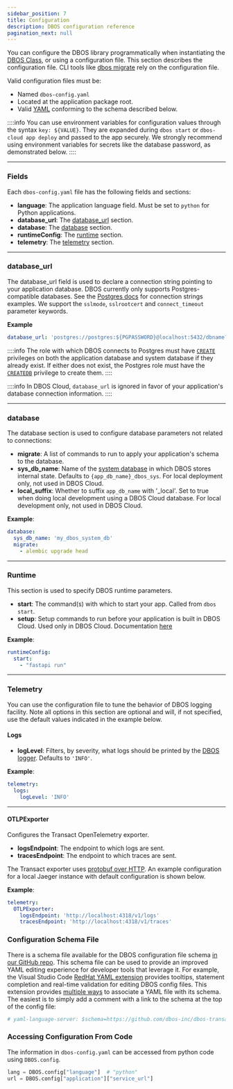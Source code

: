 ```yaml
---
sidebar_position: 7
title: Configuration
description: DBOS configuration reference
pagination_next: null
---
```


You can configure the DBOS library programmatically when instantiating the [DBOS Class](dbos-class#dbosconfig), or using a configuration file.
This section describes the configuration file. CLI tools like [dbos migrate](cli#dbos-migrate) rely on the configuration file.

Valid configuration files must be:
- Named `dbos-config.yaml`
- Located at the application package root.
- Valid [YAML](https://yaml.org/) conforming to the schema described below.

::::info
You can use environment variables for configuration values through the syntax `key: ${VALUE}`. They are expanded during `dbos start` or `dbos-cloud app deploy` and passed to the app securely. We strongly recommend using environment variables for secrets like the database password, as demonstrated below. 
::::

---

### Fields

Each `dbos-config.yaml` file has the following fields and sections:

- **language**: The application language field. Must be set to `python` for Python applications.
- **database_url**: The [database_url](#database_url) section.
- **database**: The [database](#database) section.
- **runtimeConfig**: The [runtime](#runtime) section.
- **telemetry**: The [telemetry](#telemetry) section.

---

### database_url

The database_url field is used to declare a connection string pointing to your application database.
DBOS currently only supports Postgres-compatible databases.
See the [Postgres docs](https://www.postgresql.org/docs/current/libpq-connect.html#LIBPQ-CONNSTRING-URIS) for connection strings examples.
We support the `sslmode`, `sslrootcert` and `connect_timeout` parameter keywords.

**Example**
```yaml
database_url: 'postgres://postgres:${PGPASSWORD}@localhost:5432/dbname?connect_timeout=10&sslmode=require&sslrootcert=ca.pem"
```

::::info
The role with which DBOS connects to Postgres must have [`CREATE`](https://www.postgresql.org/docs/current/ddl-priv.html#DDL-PRIV-CREATE) privileges on both the application database and system database if they already exist.
If either does not exist, the Postgres role must have the [`CREATEDB`](https://www.postgresql.org/docs/current/sql-createdatabase.html) privilege to create them.
::::

::::info
In DBOS Cloud, `database_url` is ignored in favor of your application's database connection information.
::::

---

### database

The database section is used to configure database parameters not related to connections:
- **migrate**: A list of commands to run to apply your application's schema to the database. 
- **sys_db_name**: Name of the [system database](../../explanations/system-tables) in which DBOS stores internal state. Defaults to `{app_db_name}_dbos_sys`. For local deployment only, not used in DBOS Cloud.
- **local_suffix**: Whether to suffix `app_db_name` with '_local'. Set to true when doing local development using a DBOS Cloud database. For local development only, not used in DBOS Cloud.

**Example**:

```yaml
database:
  sys_db_name: 'my_dbos_system_db'
  migrate:
    - alembic upgrade head
```

---

### Runtime

This section is used to specify DBOS runtime parameters.

- **start**: The command(s) with which to start your app. Called from `dbos start`.
- **setup**: Setup commands to run before your application is built in DBOS Cloud. Used only in DBOS Cloud. Documentation [here](../../production/dbos-cloud/application-management.md#customizing-microvm-setup)

**Example**:

```yaml
runtimeConfig:
  start:
    - "fastapi run"
```
---

### Telemetry

You can use the configuration file to tune the behavior of DBOS logging facility.
Note all options in this section are optional and will, if not specified, use the default values indicated in the example below.

#### Logs
- **logLevel**: Filters, by severity, what logs should be printed by the [DBOS logger](../tutorials/logging-and-tracing#logging). Defaults to `'INFO'`.

**Example**:

```yaml
telemetry:
  logs:
    logLevel: 'INFO'
```

---

#### OTLPExporter
Configures the Transact OpenTelemetry exporter.
- **logsEndpoint**: The endpoint to which logs are sent.
- **tracesEndpoint**: The endpoint to which traces are sent.

The Transact exporter uses [protobuf over HTTP](https://www.npmjs.com/package/@opentelemetry/exporter-trace-otlp-proto). An example configuration for a local Jaeger instance with default configuration is shown below.

**Example**:

```yaml
telemetry:
  OTLPExporter:
    logsEndpoint: 'http://localhost:4318/v1/logs'
    tracesEndpoint: 'http://localhost:4318/v1/traces'
```

### Configuration Schema File

There is a schema file available for the DBOS configuration file schema [in our GitHub repo](https://github.com/dbos-inc/dbos-transact-py/blob/main/dbos/dbos-config.schema.json).
This schema file can be used to provide an improved YAML editing experience for developer tools that leverage it.
For example, the Visual Studio Code [RedHat YAML extension](https://marketplace.visualstudio.com/items?itemName=redhat.vscode-yaml) provides tooltips, statement completion and real-time validation for editing DBOS config files.
This extension provides [multiple ways](https://github.com/redhat-developer/vscode-yaml#associating-schemas) to associate a YAML file with its schema.
The easiest is to simply add a comment with a link to the schema at the top of the config file:

```yaml
# yaml-language-server: $schema=https://github.com/dbos-inc/dbos-transact-py/blob/main/dbos/dbos-config.schema.json
```

### Accessing Configuration From Code

The information in `dbos-config.yaml` can be accessed from python code using `DBOS.config`.

```python
lang = DBOS.config["language"]  # "python"
url = DBOS.config["application"]["service_url"]
```
